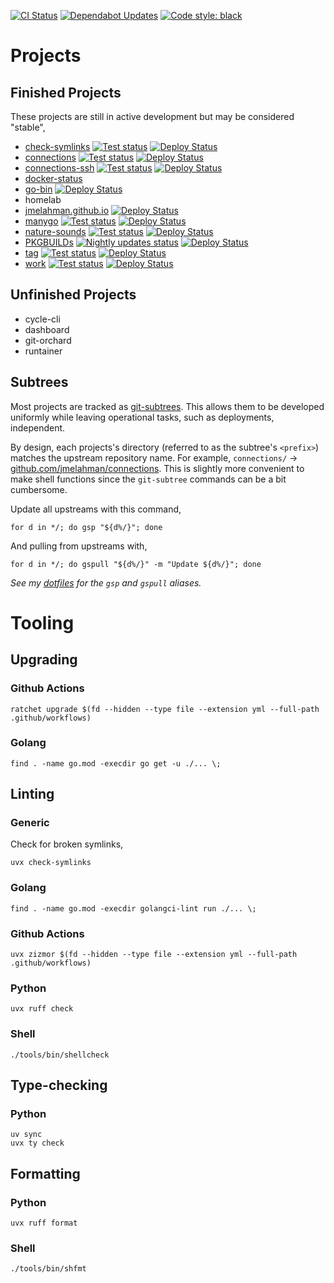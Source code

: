 [![CI Status](https://github.com/jmelahman/monorepo/actions/workflows/test.yml/badge.svg)](https://github.com/jmelahman/monorepo/actions/workflows/test.yml)
[![Dependabot Updates](https://github.com/jmelahman/monorepo/actions/workflows/dependabot/dependabot-updates/badge.svg)](https://github.com/jmelahman/monorepo/actions/workflows/dependabot/dependabot-updates)
[![Code style: black](https://img.shields.io/badge/code%20style-black-000000.svg)](https://github.com/psf/black)

# Projects

## Finished Projects

These projects are still in active development but may be considered "stable",

- [check-symlinks](https://github.com/jmelahman/check-symlinks) [![Test status](https://github.com/jmelahman/check-symlinks/actions/workflows/test.yml/badge.svg)](https://github.com/jmelahman/check-symlinks/actions/workflows/test.yml) [![Deploy Status](https://github.com/jmelahman/check-symlinks/actions/workflows/release.yml/badge.svg)](https://github.com/jmelahman/check-symlinks/actions/workflows/release.yml)
- [connections](https://github.com/jmelahman/connections) [![Test status](https://github.com/jmelahman/connections/actions/workflows/test.yml/badge.svg)](https://github.com/jmelahman/connections/actions/workflows/test.yml) [![Deploy Status](https://github.com/jmelahman/connections/actions/workflows/release.yml/badge.svg)](https://github.com/jmelahman/connections/actions/workflows/release.yml)
- [connections-ssh](https://github.com/jmelahman/connections-ssh) [![Test status](https://github.com/jmelahman/connections-ssh/actions/workflows/test.yml/badge.svg)](https://github.com/jmelahman/connections-ssh/actions/workflows/test.yml) [![Deploy Status](https://github.com/jmelahman/connections-ssh/actions/workflows/release.yml/badge.svg)](https://github.com/jmelahman/connections-ssh/actions/workflows/release.yml)
- [docker-status](https://github.com/jmelahman/docker-status)
- [go-bin](https://github.com/jmelahman/go-bin) [![Deploy Status](https://github.com/jmelahman/go-bin/actions/workflows/release.yml/badge.svg)](https://github.com/jmelahman/go-bin/actions/workflows/release.yml)
- homelab
- [jmelahman.github.io](https://github.com/jmelahman/jmelahman.github.io) [![Deploy Status](https://github.com/jmelahman/jmelahman.github.io/actions/workflows/pages/pages-build-deployment/badge.svg)](https://github.com/jmelahman/jmelahman.github.io/actions/workflows/pages/pages-build-deployment)
- [manygo](https://github.com/jmelahman/manygo) [![Test status](https://github.com/jmelahman/manygo/actions/workflows/test.yml/badge.svg)](https://github.com/jmelahman/manygo/actions/workflows/test.yml) [![Deploy Status](https://github.com/jmelahman/manygo/actions/workflows/release.yml/badge.svg)](https://github.com/jmelahman/manygo/actions/workflows/release.yml)
- [nature-sounds](https://github.com/jmelahman/nature-sounds) [![Test status](https://github.com/jmelahman/nature-sounds/actions/workflows/test.yml/badge.svg)](https://github.com/jmelahman/nature-sounds/actions/workflows/test.yml) [![Deploy Status](https://github.com/jmelahman/nature-sounds/actions/workflows/release.yml/badge.svg)](https://github.com/jmelahman/nature-sounds/actions/workflows/release.yml)
- [PKGBUILDs](https://github.com/jmelahman/pkgbuilds) [![Nightly updates status](https://github.com/jmelahman/pkgbuilds/actions/workflows/nightly.yml/badge.svg)](https://github.com/jmelahman/pkgbuilds/actions/workflows/nightly.yml) [![Deploy Status](https://github.com/jmelahman/pkgbuilds/actions/workflows/deploy.yml/badge.svg)](https://github.com/jmelahman/pkgbuilds/actions/workflows/deploy.yml)
- [tag](https://github.com/jmelahman/tag) [![Test status](https://github.com/jmelahman/tag/actions/workflows/test.yml/badge.svg)](https://github.com/jmelahman/tag/actions/workflows/test.yml) [![Deploy Status](https://github.com/jmelahman/tag/actions/workflows/release.yml/badge.svg)](https://github.com/jmelahman/tag/actions/workflows/release.yml)
- [work](https://github.com/jmelahman/work) [![Test status](https://github.com/jmelahman/work/actions/workflows/test.yml/badge.svg)](https://github.com/jmelahman/work/actions/workflows/test.yml) [![Deploy Status](https://github.com/jmelahman/work/actions/workflows/release.yml/badge.svg)](https://github.com/jmelahman/work/actions/workflows/release.yml)


## Unfinished Projects

- cycle-cli
- dashboard
- git-orchard
- runtainer

## Subtrees

Most projects are tracked as [git-subtrees](https://github.com/git/git/blob/master/contrib/subtree/git-subtree.txt).
This allows them to be developed uniformly while leaving operational tasks, such as deployments, independent.

By design, each projects's directory (referred to as the subtree's `<prefix>`) matches the upstream repository name.
For example, `connections/` → [github.com/jmelahman/connections](https://github.com/jmelahman/connections).
This is slightly more convenient to make shell functions since the `git-subtree` commands can be a bit cumbersome.

Update all upstreams with this command,

```shell
for d in */; do gsp "${d%/}"; done
```

And pulling from upstreams with,

```shell
for d in */; do gspull "${d%/}" -m "Update ${d%/}"; done
```

_See my [dotfiles](https://github.com/jmelahman/dotfiles/blob/a1a3e8abd2f746b5e24919f189d7df1d5f2d5911/.zshrc#L176-L203) for the `gsp` and `gspull` aliases._

# Tooling

## Upgrading

### Github Actions

```
ratchet upgrade $(fd --hidden --type file --extension yml --full-path .github/workflows)
```
### Golang

```shell
find . -name go.mod -execdir go get -u ./... \;
```

## Linting

### Generic

Check for broken symlinks,

```shell
uvx check-symlinks
```
### Golang

```shell
find . -name go.mod -execdir golangci-lint run ./... \;
```

### Github Actions

```
uvx zizmor $(fd --hidden --type file --extension yml --full-path .github/workflows)
```

### Python

```shell
uvx ruff check
```

### Shell

```shell
./tools/bin/shellcheck
```

## Type-checking

### Python

```shell
uv sync
uvx ty check
```

## Formatting

### Python

```shell
uvx ruff format
```

### Shell

```shell
./tools/bin/shfmt
```
